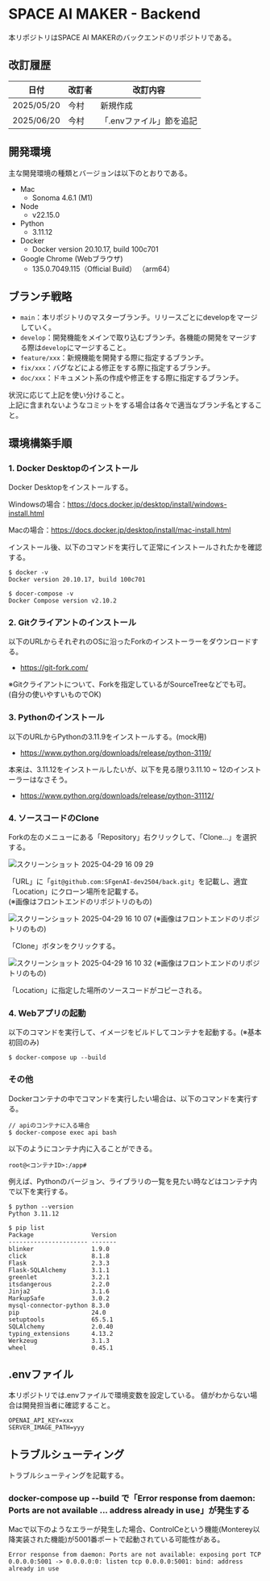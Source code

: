 # SPACE AI MAKER - Backend

本リポジトリはSPACE AI MAKERのバックエンドのリポジトリである。

## 改訂履歴

| 日付         | 改訂者 | 改訂内容                      |
|------------|-----|---------------------------|
| 2025/05/20 | 今村  | 新規作成                      |
| 2025/06/20 | 今村  | 「.envファイル」節を追記        |

## 開発環境

主な開発環境の種類とバージョンは以下のとおりである。

* Mac
    * Sonoma 4.6.1 (M1)
* Node
    * v22.15.0
* Python
    * 3.11.12
* Docker
    * Docker version 20.10.17, build 100c701
* Google Chrome (Webブラウザ)
    * 135.0.7049.115（Official Build） （arm64）

## ブランチ戦略

* `main`：本リポジトリのマスターブランチ。リリースごとにdevelopをマージしていく。
* `develop`：開発機能をメインで取り込むブランチ。各機能の開発をマージする際は`develop`にマージすること。
* `feature/xxx`：新規機能を開発する際に指定するブランチ。
* `fix/xxx`：バグなどによる修正をする際に指定するブランチ。
* `doc/xxx`：ドキュメント系の作成や修正をする際に指定するブランチ。

状況に応じて上記を使い分けること。  
上記に含まれないようなコミットをする場合は各々で適当なブランチ名とすること。

## 環境構築手順

### 1. Docker Desktopのインストール

Docker Desktopをインストールする。

Windowsの場合：https://docs.docker.jp/desktop/install/windows-install.html

Macの場合：https://docs.docker.jp/desktop/install/mac-install.html

インストール後、以下のコマンドを実行して正常にインストールされたかを確認する。

```
$ docker -v
Docker version 20.10.17, build 100c701
```

```
$ docer-compose -v
Docker Compose version v2.10.2
```

### 2. Gitクライアントのインストール

以下のURLからそれぞれのOSに沿ったForkのインストーラーをダウンロードする。

* https://git-fork.com/

※Gitクライアントについて、Forkを指定しているがSourceTreeなどでも可。  
(自分の使いやすいものでOK)

### 3. Pythonのインストール

以下のURLからPythonの3.11.9をインストールする。(mock用)

* https://www.python.org/downloads/release/python-3119/

本来は、3.11.12をインストールしたいが、以下を見る限り3.11.10 ~ 12のインストーラーはなさそう。

* https://www.python.org/downloads/release/python-31112/

### 4. ソースコードのClone

Forkの左のメニューにある「Repository」右クリックして、「Clone...」を選択する。

![スクリーンショット 2025-04-29 16 09 29](https://github.com/user-attachments/assets/aa9c9043-39ad-4c34-8f88-40b2f0587c0c)

「URL」に「`git@github.com:SFgenAI-dev2504/back.git`」を記載し、適宜「Location」にクローン場所を記載する。  
(※画像はフロントエンドのリポジトリのもの)

![スクリーンショット 2025-04-29 16 10 07](https://github.com/user-attachments/assets/d9334137-e477-4d69-80e1-d3f8ead4f06b)
(※画像はフロントエンドのリポジトリのもの)

「Clone」ボタンをクリックする。

![スクリーンショット 2025-04-29 16 10 32](https://github.com/user-attachments/assets/8b99ce0a-69df-4458-8a66-4c86cd9b4b0f)
(※画像はフロントエンドのリポジトリのもの)

「Location」に指定した場所のソースコードがコピーされる。

### 4. Webアプリの起動

以下のコマンドを実行して、イメージをビルドしてコンテナを起動する。(※基本初回のみ)

```docker
$ docker-compose up --build
```

### その他

Dockerコンテナの中でコマンドを実行したい場合は、以下のコマンドを実行する。

```
// apiのコンテナに入る場合
$ docker-compose exec api bash
```

以下のようにコンテナ内に入ることができる。

```
root@<コンテナID>:/app#
```

例えば、Pythonのバージョン、ライブラリの一覧を見たい時などはコンテナ内で以下を実行する。

```
$ python --version
Python 3.11.12
```

```
$ pip list
Package                Version
---------------------- -------
blinker                1.9.0
click                  8.1.8
Flask                  2.3.3
Flask-SQLAlchemy       3.1.1
greenlet               3.2.1
itsdangerous           2.2.0
Jinja2                 3.1.6
MarkupSafe             3.0.2
mysql-connector-python 8.3.0
pip                    24.0
setuptools             65.5.1
SQLAlchemy             2.0.40
typing_extensions      4.13.2
Werkzeug               3.1.3
wheel                  0.45.1
```

## .envファイル

本リポジトリでは.envファイルで環境変数を設定している。
値がわからない場合は開発担当者に確認すること。

```
OPENAI_API_KEY=xxx
SERVER_IMAGE_PATH=yyy
```

## トラブルシューティング

トラブルシューティングを記載する。

### docker-compose up --build で「Error response from daemon: Ports are not available ... address already in use」が発生する

Macで以下のようなエラーが発生した場合、ControlCeという機能(Monterey以降実装された機能)が5001番ポートで起動されている可能性がある。

```
Error response from daemon: Ports are not available: exposing port TCP 0.0.0.0:5001 -> 0.0.0.0:0: listen tcp 0.0.0.0:5001: bind: address already in use
```
